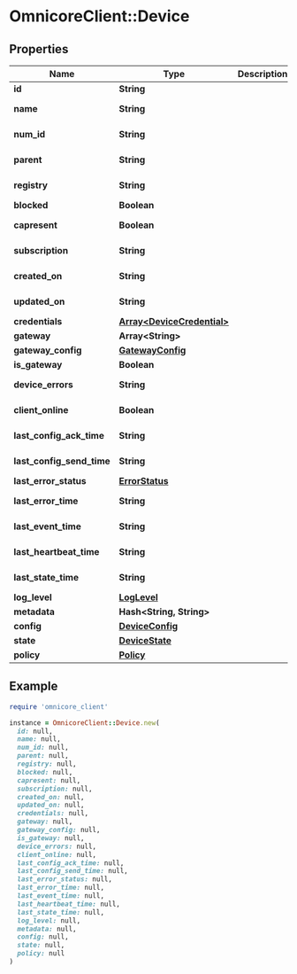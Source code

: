 # OmnicoreClient::Device

## Properties

| Name | Type | Description | Notes |
| ---- | ---- | ----------- | ----- |
| **id** | **String** |  |  |
| **name** | **String** |  | [optional][readonly] |
| **num_id** | **String** |  | [optional][readonly] |
| **parent** | **String** |  | [optional][readonly] |
| **registry** | **String** |  | [optional][readonly] |
| **blocked** | **Boolean** |  | [optional] |
| **capresent** | **Boolean** |  | [optional][readonly] |
| **subscription** | **String** |  | [optional][readonly] |
| **created_on** | **String** |  | [optional][readonly] |
| **updated_on** | **String** |  | [optional][readonly] |
| **credentials** | [**Array&lt;DeviceCredential&gt;**](DeviceCredential.md) |  | [optional] |
| **gateway** | **Array&lt;String&gt;** |  | [optional] |
| **gateway_config** | [**GatewayConfig**](GatewayConfig.md) |  | [optional] |
| **is_gateway** | **Boolean** |  | [optional] |
| **device_errors** | **String** |  | [optional][readonly] |
| **client_online** | **Boolean** |  | [optional][readonly] |
| **last_config_ack_time** | **String** |  | [optional][readonly] |
| **last_config_send_time** | **String** |  | [optional][readonly] |
| **last_error_status** | [**ErrorStatus**](ErrorStatus.md) |  | [optional] |
| **last_error_time** | **String** |  | [optional][readonly] |
| **last_event_time** | **String** |  | [optional][readonly] |
| **last_heartbeat_time** | **String** |  | [optional][readonly] |
| **last_state_time** | **String** |  | [optional][readonly] |
| **log_level** | [**LogLevel**](LogLevel.md) |  | [optional] |
| **metadata** | **Hash&lt;String, String&gt;** |  | [optional] |
| **config** | [**DeviceConfig**](DeviceConfig.md) |  | [optional] |
| **state** | [**DeviceState**](DeviceState.md) |  | [optional] |
| **policy** | [**Policy**](Policy.md) |  | [optional] |

## Example

```ruby
require 'omnicore_client'

instance = OmnicoreClient::Device.new(
  id: null,
  name: null,
  num_id: null,
  parent: null,
  registry: null,
  blocked: null,
  capresent: null,
  subscription: null,
  created_on: null,
  updated_on: null,
  credentials: null,
  gateway: null,
  gateway_config: null,
  is_gateway: null,
  device_errors: null,
  client_online: null,
  last_config_ack_time: null,
  last_config_send_time: null,
  last_error_status: null,
  last_error_time: null,
  last_event_time: null,
  last_heartbeat_time: null,
  last_state_time: null,
  log_level: null,
  metadata: null,
  config: null,
  state: null,
  policy: null
)
```

